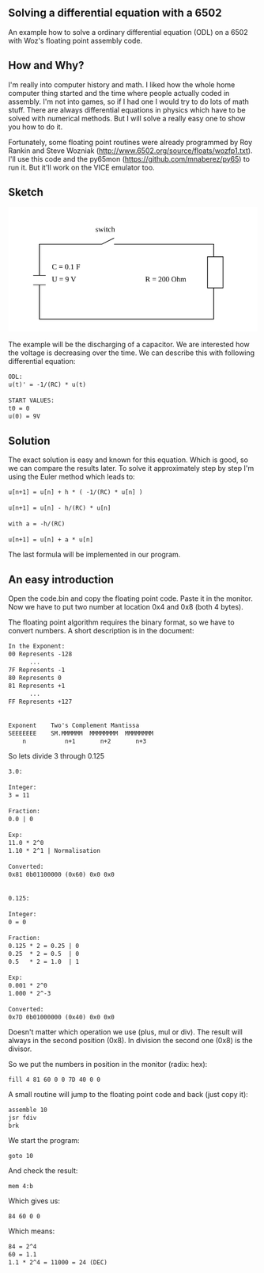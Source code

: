 ## Solving a differential equation with a 6502
An example how to solve a ordinary differential equation (ODL) on a 6502 with Woz's floating point assembly code.

## How and Why?
I'm really into computer history and math. I liked how the whole home computer thing started and the time where people actually coded in assembly. I'm not into games, so if I had one I would try to do lots of math stuff. There are always differential equations in physics which have to be solved with numerical methods. But I will solve a really easy one to show you how to do it.


Fortunately, some floating point routines were already programmed by Roy Rankin and Steve Wozniak (http://www.6502.org/source/floats/wozfp1.txt). I'll use this code and the py65mon (https://github.com/mnaberez/py65) to run it. But it'll work on the VICE emulator too.

## Sketch
<img src="img/circuit.svg?sanitize=true">

The example will be the discharging of a capacitor. We are interested how the voltage is decreasing over the time. We can describe this with following differential equation:

```
ODL:
u(t)' = -1/(RC) * u(t)

START VALUES:
t0 = 0
u(0) = 9V

```

## Solution

The exact solution is easy and known for this equation. Which is good, so we can compare the results later. To solve it approximately step by step I'm using the Euler method which leads to:

```
u[n+1] = u[n] + h * ( -1/(RC) * u[n] )

u[n+1] = u[n] - h/(RC) * u[n]

with a = -h/(RC)

u[n+1] = u[n] + a * u[n]

```

The last formula will be implemented in our program.

## An easy introduction

Open the code.bin and copy the floating point code. Paste it in the monitor. Now we have to put two number at location 0x4 and 0x8 (both 4 bytes).

The floating point algorithm requires the binary format, so we have to convert numbers. A short description is in the document:

```
In the Exponent:
00 Represents -128
      ...
7F Represents -1
80 Represents 0
81 Represents +1
      ...
FF Represents +127


Exponent    Two's Complement Mantissa
SEEEEEEE    SM.MMMMMM  MMMMMMMM  MMMMMMMM
    n           n+1       n+2       n+3
```

So lets divide 3 through 0.125

```
3.0:

Integer:
3 = 11

Fraction:
0.0 | 0

Exp:
11.0 * 2^0
1.10 * 2^1 | Normalisation

Converted:
0x81 0b01100000 (0x60) 0x0 0x0


0.125:

Integer:
0 = 0

Fraction:
0.125 * 2 = 0.25 | 0
0.25  * 2 = 0.5  | 0
0.5   * 2 = 1.0  | 1

Exp:
0.001 * 2^0
1.000 * 2^-3

Converted:
0x7D 0b01000000 (0x40) 0x0 0x0
```

Doesn't matter which operation we use (plus, mul or div). The result will always in the second position (0x8). In division the second one (0x8) is the divisor.

So we put the numbers in position in the monitor (radix: hex):

```
fill 4 81 60 0 0 7D 40 0 0
```

A small routine will jump to the floating point code and back (just copy it):

```
assemble 10
jsr fdiv
brk

```

We start the program:

```
goto 10
```

And check the result:

```
mem 4:b
```

Which gives us:

```
84 60 0 0
```

Which means:

```
84 = 2^4
60 = 1.1
1.1 * 2^4 = 11000 = 24 (DEC)
```
